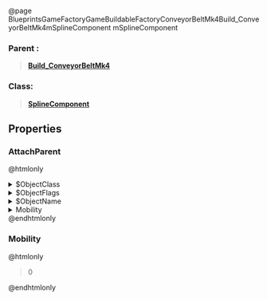 @page BlueprintsGameFactoryGameBuildableFactoryConveyorBeltMk4Build_ConveyorBeltMk4mSplineComponent mSplineComponent
### Parent :
<b><a href="_blueprints_game_factory_game_buildable_factory_conveyor_belt_mk4_build__conveyor_belt_mk4.html"><blockquote>Build_ConveyorBeltMk4</blockquote></a></b>
### Class:
<b><a href="_class_script_spline_component.html"><blockquote>SplineComponent</blockquote></a></b>
## Properties
### AttachParent
@htmlonly
<details>
 <summary>$ObjectClass</summary>
<b><a href="_class_script_scene_component.html"><blockquote>SceneComponent</blockquote></a></b>
</details>
<details>
 <summary>$ObjectFlags</summary>
<blockquote>2883617</blockquote>
</details>
<details>
 <summary>$ObjectName</summary>
<blockquote>RootComponent</blockquote>
</details>
<details>
 <summary>Mobility</summary>
<blockquote>0</blockquote>
</details>
@endhtmlonly

### Mobility
@htmlonly
<blockquote>0</blockquote>
@endhtmlonly

